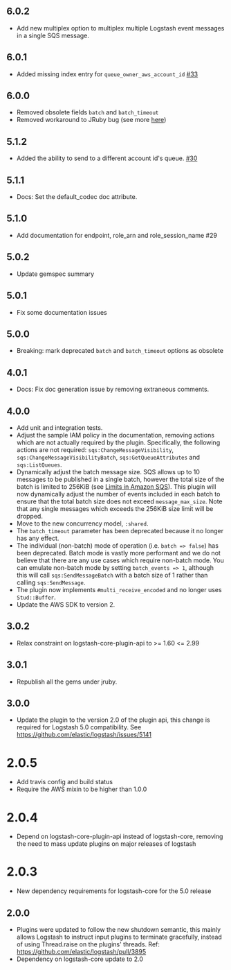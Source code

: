 ## 6.0.2
 - Add new multiplex option to multiplex multiple Logstash event messages in a single SQS message.

## 6.0.1
 - Added missing index entry for `queue_owner_aws_account_id` [#33](https://github.com/logstash-plugins/logstash-output-sqs/pull/33)

## 6.0.0
  - Removed obsolete fields `batch` and `batch_timeout`
  - Removed workaround to JRuby bug (see more [here](https://github.com/jruby/jruby/issues/3645))

## 5.1.2
  - Added the ability to send to a different account id's queue. [#30](https://github.com/logstash-plugins/logstash-output-sqs/pull/30)

## 5.1.1
  - Docs: Set the default_codec doc attribute.

## 5.1.0
  - Add documentation for endpoint, role_arn and role_session_name #29

## 5.0.2
  - Update gemspec summary

## 5.0.1
  - Fix some documentation issues

## 5.0.0
  - Breaking: mark deprecated `batch` and `batch_timeout` options as obsolete

## 4.0.1
  - Docs: Fix doc generation issue by removing extraneous comments.

## 4.0.0
  - Add unit and integration tests.
  - Adjust the sample IAM policy in the documentation, removing actions which are not actually required by the plugin. Specifically, the following actions are not required: `sqs:ChangeMessageVisibility`, `sqs:ChangeMessageVisibilityBatch`, `sqs:GetQueueAttributes` and `sqs:ListQueues`.
  - Dynamically adjust the batch message size. SQS allows up to 10 messages to be published in a single batch, however the total size of the batch is limited to 256KiB (see [Limits in Amazon SQS](http://docs.aws.amazon.com/AWSSimpleQueueService/latest/SQSDeveloperGuide/limits-messages.html)). This plugin will now dynamically adjust the number of events included in each batch to ensure that the total batch size does not exceed `message_max_size`. Note that any single messages which exceeds the 256KiB size limit will be dropped.
  - Move to the new concurrency model, `:shared`.
  - The `batch_timeout` parameter has been deprecated because it no longer has any effect.
  - The individual (non-batch) mode of operation (i.e. `batch => false`) has been deprecated. Batch mode is vastly more performant and we do not believe that there are any use cases which require non-batch mode. You can emulate non-batch mode by setting `batch_events => 1`, although this will call `sqs:SendMessageBatch` with a batch size of 1 rather than calling `sqs:SendMessage`.
  - The plugin now implements `#multi_receive_encoded` and no longer uses `Stud::Buffer`.
  - Update the AWS SDK to version 2.

## 3.0.2
  - Relax constraint on logstash-core-plugin-api to >= 1.60 <= 2.99

## 3.0.1
  - Republish all the gems under jruby.
## 3.0.0
  - Update the plugin to the version 2.0 of the plugin api, this change is required for Logstash 5.0 compatibility. See https://github.com/elastic/logstash/issues/5141
# 2.0.5
  - Add travis config and build status
  - Require the AWS mixin to be higher than 1.0.0
# 2.0.4
  - Depend on logstash-core-plugin-api instead of logstash-core, removing the need to mass update plugins on major releases of logstash
# 2.0.3
  - New dependency requirements for logstash-core for the 5.0 release
## 2.0.0
 - Plugins were updated to follow the new shutdown semantic, this mainly allows Logstash to instruct input plugins to terminate gracefully,
   instead of using Thread.raise on the plugins' threads. Ref: https://github.com/elastic/logstash/pull/3895
 - Dependency on logstash-core update to 2.0

